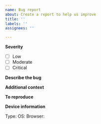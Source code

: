 ```yaml
---
name: Bug report
about: Create a report to help us improve
title: ''
labels: ''
assignees: ''

---
```


**Severity**
<!--Low: there's an easy workaround that your team has already implemented, bug does not impact your project timeline--->
<!--Moderate: there is a workaround that your team can implement but it may be less than optimal, your project timeline is being impacted by this issue--->
<!--Critical: the bug is a blocker and must be addressed immediately--->
- [ ] Low
- [ ] Moderate
- [ ] Critical

**Describe the bug**
<!--A clear and concise description of what the bug is and how it differs from expected behaviour. Please include screenshots if applicable --->

**Additional context**
<!--Add any other context about the problem here.--->

**To reproduce**
<!--Steps to reproduce the behavior:
    1. Go to '...'
    2. Click on '....'
    3. Scroll down to '....'
    4. See error
--->

**Device information**
<!-- Type: desktop or mobile? Please include versions of the OS and browser as well --->
Type:
OS:
Browser:
